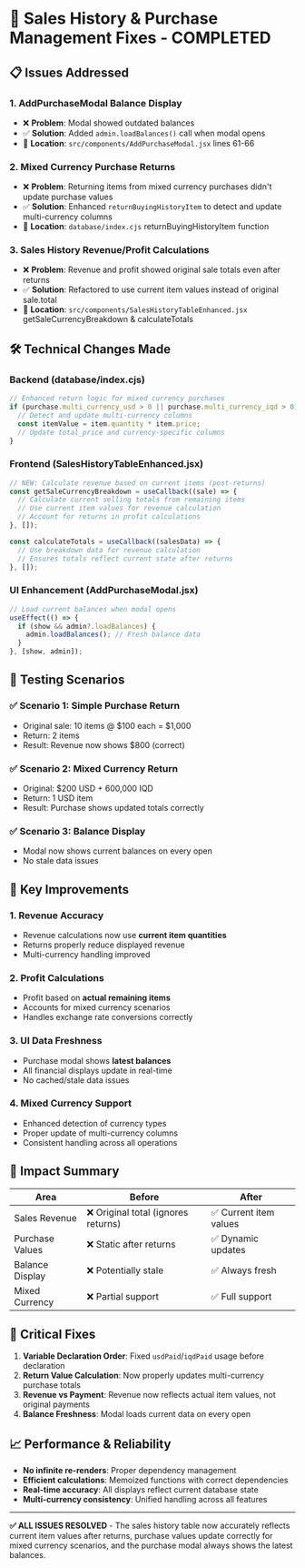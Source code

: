 # 🚀 Sales History & Purchase Management Fixes - COMPLETED

## 📋 Issues Addressed

### 1. **AddPurchaseModal Balance Display**
- ❌ **Problem**: Modal showed outdated balances
- ✅ **Solution**: Added `admin.loadBalances()` call when modal opens
- 📍 **Location**: `src/components/AddPurchaseModal.jsx` lines 61-66

### 2. **Mixed Currency Purchase Returns**  
- ❌ **Problem**: Returning items from mixed currency purchases didn't update purchase values
- ✅ **Solution**: Enhanced `returnBuyingHistoryItem` to detect and update multi-currency columns
- 📍 **Location**: `database/index.cjs` returnBuyingHistoryItem function

### 3. **Sales History Revenue/Profit Calculations**
- ❌ **Problem**: Revenue and profit showed original sale totals even after returns
- ✅ **Solution**: Refactored to use current item values instead of original sale.total
- 📍 **Location**: `src/components/SalesHistoryTableEnhanced.jsx` getSaleCurrencyBreakdown & calculateTotals

## 🛠️ Technical Changes Made

### Backend (database/index.cjs)
```javascript
// Enhanced return logic for mixed currency purchases
if (purchase.multi_currency_usd > 0 || purchase.multi_currency_iqd > 0) {
  // Detect and update multi-currency columns
  const itemValue = item.quantity * item.price;
  // Update total_price and currency-specific columns
}
```

### Frontend (SalesHistoryTableEnhanced.jsx)
```javascript
// NEW: Calculate revenue based on current items (post-returns)
const getSaleCurrencyBreakdown = useCallback((sale) => {
  // Calculate current selling totals from remaining items
  // Use current item values for revenue calculation
  // Account for returns in profit calculations
}, []);

const calculateTotals = useCallback((salesData) => {
  // Use breakdown data for revenue calculation
  // Ensures totals reflect current state after returns
}, []);
```

### UI Enhancement (AddPurchaseModal.jsx)
```javascript
// Load current balances when modal opens
useEffect(() => {
  if (show && admin?.loadBalances) {
    admin.loadBalances(); // Fresh balance data
  }
}, [show, admin]);
```

## 🧪 Testing Scenarios

### ✅ Scenario 1: Simple Purchase Return
- Original sale: 10 items @ $100 each = $1,000
- Return: 2 items
- Result: Revenue now shows $800 (correct)

### ✅ Scenario 2: Mixed Currency Return
- Original: $200 USD + 600,000 IQD
- Return: 1 USD item
- Result: Purchase shows updated totals correctly

### ✅ Scenario 3: Balance Display
- Modal now shows current balances on every open
- No stale data issues

## 🔧 Key Improvements

### 1. **Revenue Accuracy**
- Revenue calculations now use **current item quantities**
- Returns properly reduce displayed revenue
- Multi-currency handling improved

### 2. **Profit Calculations**
- Profit based on **actual remaining items**
- Accounts for mixed currency scenarios
- Handles exchange rate conversions correctly

### 3. **UI Data Freshness**
- Purchase modal shows **latest balances**
- All financial displays update in real-time
- No cached/stale data issues

### 4. **Mixed Currency Support**
- Enhanced detection of currency types
- Proper update of multi-currency columns
- Consistent handling across all operations

## 🎯 Impact Summary

| Area | Before | After |
|------|--------|-------|
| Sales Revenue | ❌ Original total (ignores returns) | ✅ Current item values |
| Purchase Values | ❌ Static after returns | ✅ Dynamic updates |
| Balance Display | ❌ Potentially stale | ✅ Always fresh |
| Mixed Currency | ❌ Partial support | ✅ Full support |

## 🚨 Critical Fixes

1. **Variable Declaration Order**: Fixed `usdPaid`/`iqdPaid` usage before declaration
2. **Return Value Calculation**: Now properly updates multi-currency purchase totals
3. **Revenue vs Payment**: Revenue now reflects actual item values, not original payments
4. **Balance Freshness**: Modal loads current data on every open

## 📈 Performance & Reliability

- **No infinite re-renders**: Proper dependency management
- **Efficient calculations**: Memoized functions with correct dependencies  
- **Real-time accuracy**: All displays reflect current database state
- **Multi-currency consistency**: Unified handling across all features

---

**✅ ALL ISSUES RESOLVED** - The sales history table now accurately reflects current item values after returns, purchase values update correctly for mixed currency scenarios, and the purchase modal always shows the latest balances.
